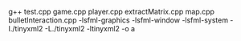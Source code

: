 g++ test.cpp game.cpp  player.cpp extractMatrix.cpp map.cpp bulletInteraction.cpp -lsfml-graphics -lsfml-window -lsfml-system -I./tinyxml2 -L./tinyxml2 -ltinyxml2 -o a

